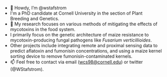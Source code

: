 - 👋 Howdy, I’m @wstafstrom
- I'm a PhD candidate at Cornell University in the section of Plant Breeding and Genetics.
- 🌱 My research focuses on various methods of mitigating the effects of mycotoxins in the food system. 
- I primarily focus on the genetic architecture of maize resistance to mycotoxin-producing fungal pathogens like _Fusarium verticillioides_.
- Other projects include integrating remote and proximal sensing data to predict aflatoxin and fumonisin concentrations, and using a maize kernel sorting device to remove fumonisin-contaminated kernels. 
- 📫 Feel free to contact via email (wcs98@cornell.edu) or twitter (@WStafstrom). 

